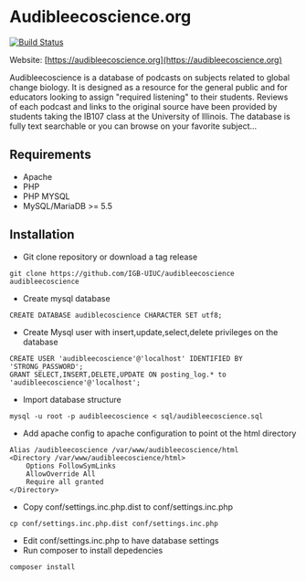 # Audibleecoscience.org

[![Build Status](https://www.travis-ci.com/IGBIllinois/audibleecoscience.svg?branch=master)](https://www.travis-ci.com/IGBIllinois/audibleecoscience)

Website: [https://audibleecoscience.org](https://audibleecoscience.org)

Audibleecoscience is a database of podcasts on subjects related to global change biology. It is designed as a resource for the general public and for educators looking to assign "required listening" to their students. Reviews of each podcast and links to the original source have been provided by students taking the IB107 class at the University of Illinois. The database is fully text searchable or you can browse on your favorite subject...

## Requirements
* Apache
* PHP
* PHP MYSQL
* MySQL/MariaDB >= 5.5

## Installation
* Git clone repository or download a tag release
```
git clone https://github.com/IGB-UIUC/audibleecoscience audibleecoscience
```
* Create mysql database
```
CREATE DATABASE audiblecoscience CHARACTER SET utf8;
```
* Create Mysql user with insert,update,select,delete privileges on the database
```
CREATE USER 'audibleecoscience'@'localhost' IDENTIFIED BY 'STRONG_PASSWORD';
GRANT SELECT,INSERT,DELETE,UPDATE ON posting_log.* to 'audibleecoscience'@'localhost';
```
* Import database structure
```
mysql -u root -p audibleecoscience < sql/audibleecoscience.sql
```

* Add apache config to apache configuration to point ot the html directory
```
Alias /audibleecoscience /var/www/audibleecoscience/html
<Directory /var/www/audibleecoscience/html>
	Options FollowSymLinks
	AllowOverride All
	Require all granted
</Directory>
```
* Copy conf/settings.inc.php.dist to conf/settings.inc.php
```
cp conf/settings.inc.php.dist conf/settings.inc.php
```
* Edit conf/settings.inc.php to have database settings
* Run composer to install depedencies
```
composer install
```

